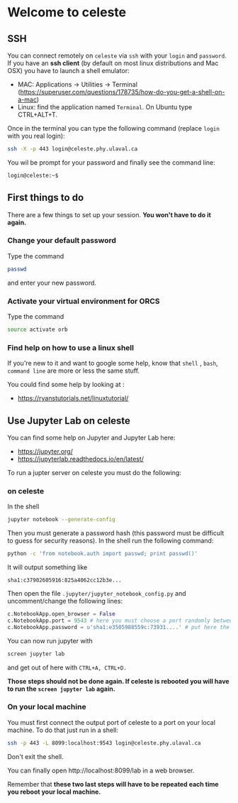 # Welcome to celeste

## SSH

You can connect remotely on `celeste` via `ssh` with your `login` and `password`. 
If you have an **ssh client** (by default on most linux distributions and Mac OSX) you have to launch a shell emulator:

* MAC: Applications → Utilities → Terminal (https://superuser.com/questions/178735/how-do-you-get-a-shell-on-a-mac)
* Linux: find the application named `Terminal`. On Ubuntu type CTRL+ALT+T.

Once in the terminal you can type the following command (replace `login` with you real login):
```bash
ssh -X -p 443 login@celeste.phy.ulaval.ca
```
You wil be prompt for your password and finally see the command line:
```bash
login@celeste:~$
```

## First things to do 

There are a few things to set up your session. **You won't have to do it again.**

### Change your default password

Type the command 
```bash
passwd
```
and enter your new password.

### Activate your virtual environment for ORCS

Type the command 
```bash
source activate orb
```

### Find help on how to use a linux shell

If you're new to it and want to google some help, know that `shell` , `bash`, `command line` are more or less the same stuff.

You could find some help by looking at :
* https://ryanstutorials.net/linuxtutorial/

## Use Jupyter Lab on celeste

You can find some help on Jupyter and Jupyter Lab here: 
* https://jupyter.org/
* https://jupyterlab.readthedocs.io/en/latest/

To run a jupter server on celeste you must do the following:

### on celeste
In the shell
```bash
jupyter notebook --generate-config
```
Then you must generate a password hash (this password must be difficult to guess for security reasons). In the shell run the following command:
```bash
python -c 'from notebook.auth import passwd; print passwd()'
```
It will output something like
```
sha1:c37902605916:825a4062cc12b3e...
```

Then open the file `.jupyter/jupyter_notebook_config.py` and uncomment/change the following lines:
```python:jupyter/jupyter_notebook_config.py
c.NotebookApp.open_browser = False
c.NotebookApp.port = 9543 # here you must choose a port randomly between 9000 and 9900, if you have the same port as another user you may experience some problems (communicate with the administrator).
c.NotebookApp.password = u'sha1:e3505988559c:73931....' # put here the hashed password you generated
```

You can now run jupyter with
```bash
screen jupyter lab
```
and get out of here with `CTRL+A, CTRL+D.`

**Those steps should not be done again. If celeste is rebooted you will have to run the `screen jupyter lab` again.**

### On your local machine

You must first connect the output port of celeste to a port on your local machine. To do that just run in a shell:

```bash
ssh -p 443 -L 8099:localhost:9543 login@celeste.phy.ulaval.ca
```

Don't exit the shell.

You can finally open http://localhost:8099/lab in a web browser.

Remember that **these two last steps will have to be repeated each time you reboot your local machine.**


